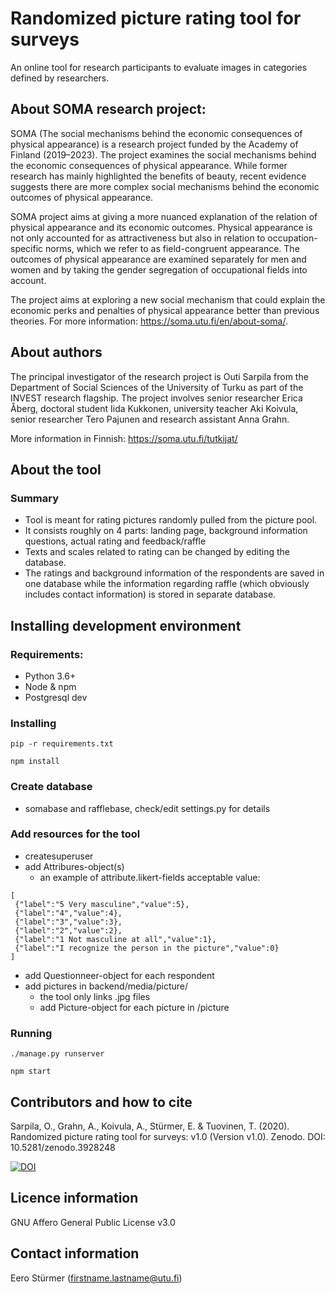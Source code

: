 # Randomized picture rating tool for surveys
An online tool for research participants to evaluate images in categories defined by researchers.

## About SOMA research project:

SOMA (The social mechanisms behind the economic consequences of physical appearance) is a research project funded by the Academy of Finland (2019–2023). The project examines the social mechanisms behind the economic consequences of physical appearance. While former research has mainly highlighted the benefits of beauty, recent evidence suggests there are more complex social mechanisms behind the economic outcomes of physical appearance.

SOMA project aims at giving a more nuanced explanation of the relation of physical appearance and its economic outcomes. Physical appearance is not only accounted for as attractiveness but also in relation to occupation-specific norms, which we refer to as field-congruent appearance. The outcomes of physical appearance are examined separately for men and women and by taking the gender segregation of occupational fields into account.

The project aims at exploring a new social mechanism that could explain the economic perks and penalties of physical appearance better than previous theories. For more information: https://soma.utu.fi/en/about-soma/.

## About authors

The principal investigator of the research project is Outi Sarpila from the Department of Social Sciences of the University of Turku as part of the INVEST research flagship. The project involves senior researcher Erica Åberg, doctoral student Iida Kukkonen, university teacher Aki Koivula, senior researcher Tero Pajunen and research assistant Anna Grahn.

More information in Finnish: https://soma.utu.fi/tutkijat/

## About the tool
### Summary
- Tool is meant for rating pictures randomly pulled from the picture pool.
- It consists roughly on 4 parts: landing page, background information questions, actual rating and feedback/raffle
- Texts and scales related to rating can be changed by editing the database.
- The ratings and background information of the respondents are saved in one database while the information regarding raffle (which obviously includes contact information) is stored in separate database.

## Installing development environment
### Requirements:
 - Python 3.6+
 - Node & npm
 - Postgresql dev
### Installing

```
pip -r requirements.txt
```
 
```
npm install
```
 
### Create database
 - somabase and rafflebase, check/edit settings.py for details
### Add resources for the tool
 - createsuperuser
 - add Attribures-object(s)
   - an example of attribute.likert-fields acceptable value:
 ```
 [
  {"label":"5 Very masculine","value":5},
  {"label":"4","value":4},
  {"label":"3","value":3},
  {"label":"2","value":2},
  {"label":"1 Not masculine at all","value":1},
  {"label":"I recognize the person in the picture","value":0}
 ]
```
 - add Questionneer-object for each respondent
 - add pictures in backend/media/picture/
   - the tool only links .jpg files
   - add Picture-object for each picture in /picture
   
### Running
 
```
./manage.py runserver
```
 
```
npm start
```

## Contributors and how to cite

Sarpila, O., Grahn, A., Koivula, A., Stürmer, E. & Tuovinen, T. (2020). Randomized picture rating tool for surveys: v1.0 (Version v1.0). Zenodo. DOI: 10.5281/zenodo.3928248

<a href="https://zenodo.org/badge/latestdoi/276573964"><img src="https://zenodo.org/badge/276573964.svg" alt="DOI"></a>

## Licence information

GNU Affero General Public License v3.0

## Contact information

Eero Stürmer (firstname.lastname@utu.fi)
